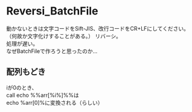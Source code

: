 # Reversi_BatchFile
動かないときは文字コードをSift-JIS、改行コードをCR+LFにしてください。（何故か文字化けすることがある。）
リバーシ。  
処理が遅い。  
なぜBatchFileで作ろうと思ったのか...

## 配列もどき
iが0のとき、  
call echo %%arr[%i%]%%は  
echo %arr[0]%に変換される（らしい）
